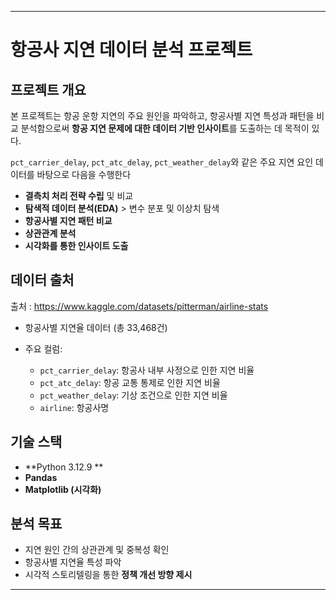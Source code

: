 ---

# 항공사 지연 데이터 분석 프로젝트

## 프로젝트 개요

본 프로젝트는 항공 운항 지연의 주요 원인을 파악하고, 항공사별 지연 특성과 패턴을 비교 분석함으로써 **항공 지연 문제에 대한 데이터 기반 인사이트**를 도출하는 데 목적이 있다.

`pct_carrier_delay`, `pct_atc_delay`, `pct_weather_delay`와 같은 주요 지연 요인 데이터를 바탕으로 다음을 수행한다

* **결측치 처리 전략 수립** 및 비교
* **탐색적 데이터 분석(EDA)** > 변수 분포 및 이상치 탐색
* **항공사별 지연 패턴 비교**
* **상관관계 분석**
* **시각화를 통한 인사이트 도출**

## 데이터 출처

출처 : https://www.kaggle.com/datasets/pitterman/airline-stats

* 항공사별 지연율 데이터 (총 33,468건)
* 주요 컬럼:

  * `pct_carrier_delay`: 항공사 내부 사정으로 인한 지연 비율
  * `pct_atc_delay`: 항공 교통 통제로 인한 지연 비율
  * `pct_weather_delay`: 기상 조건으로 인한 지연 비율
  * `airline`: 항공사명

## 기술 스택

* **Python 3.12.9 **
* **Pandas**
* **Matplotlib (시각화)**

## 분석 목표

* 지연 원인 간의 상관관계 및 중복성 확인
* 항공사별 지연율 특성 파악
* 시각적 스토리텔링을 통한 **정책 개선 방향 제시**

---
